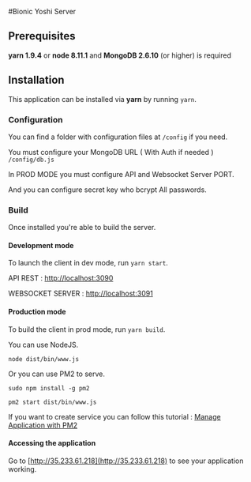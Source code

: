 #Bionic Yoshi Server

## Prerequisites
**yarn 1.9.4** or **node 8.11.1** and **MongoDB 2.6.10** (or higher) is required



## Installation
This application can be installed via **yarn** by running `yarn`.

### Configuration
You can find a folder with configuration files at `/config` if you need. 

You must configure your MongoDB URL ( With Auth if needed ) `/config/db.js`

In PROD MODE you must configure API and Websocket Server PORT.

And you can configure secret key who bcrypt All passwords.

### Build
Once installed you're able to build the server.

#### Development mode
To launch the client in dev mode, run `yarn start`. 

API REST : [http://localhost:3090](http://localhost:3090)

WEBSOCKET SERVER : [http://localhost:3091](http://localhost:3091)

#### Production mode
To build the client in prod mode, run `yarn build`.

You can use NodeJS.

````
node dist/bin/www.js
````

Or you can use PM2 to serve.

````
sudo npm install -g pm2
````

````
pm2 start dist/bin/www.js
````

If you want to create service you can follow this tutorial : [Manage Application with PM2](https://www.digitalocean.com/community/tutorials/how-to-set-up-a-node-js-application-for-production-on-ubuntu-16-04#manage-application-with-pm2)

#### Accessing the application
Go to [http://35.233.61.218](http://35.233.61.218) to see your application working.

